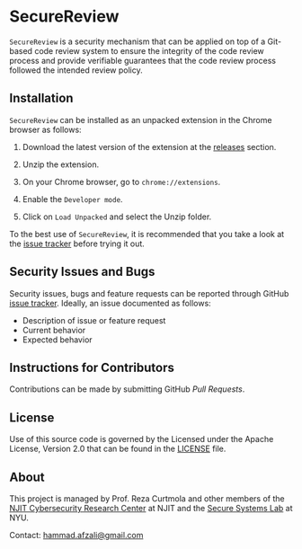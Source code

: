 # SecureReview

`SecureReview` is  a security mechanism that can be applied on top of a
Git-based code review system to ensure the integrity of the code review process
and provide verifiable guarantees that the code review process followed the
intended review policy.
<!--For more technical details, please refer to our paper
[Towards Verifiable Web-based Code Review Systems](https://securereview.github.io/assets/pub/afzali2021towards.pdf).-->

## Installation

`SecureReview` can be installed as an unpacked extension in the Chrome browser
as follows:

1. Download the latest version of the extension at the
[releases](https://github.com/thesecurereview/securereview/releases) section.

2. Unzip the extension.

2. On your Chrome browser, go to `chrome://extensions`.

3. Enable the `Developer mode`.

4. Click on `Load Unpacked` and select the Unzip folder.

To the best use of `SecureReview`, it is recommended that you take a look
at the [issue tracker](https://github.com/thesecurereview/securereview/issues)
before trying it out.


## Security Issues and Bugs

Security issues, bugs and feature requests can be reported through
GitHub [issue tracker](https://github.com/thesecurereview/securereview/issues).
Ideally, an issue documented as follows:
* Description of issue or feature request
* Current behavior
* Expected behavior


## Instructions for Contributors
Contributions can be made by submitting GitHub *Pull Requests*.


## License

Use of this source code is governed by the Licensed under the Apache License,
Version 2.0 that can be found in the
[LICENSE](https://github.com/thesecurereview/securereview/blob/master/LICENSE) file.


<!--## Website

https://securereview.github.io/-->


## About

This project is managed by Prof. Reza Curtmola and other members of the
[NJIT Cybersecurity Research Center](https://centers.njit.edu/cybersecurity)
at NJIT and the [Secure Systems Lab](https://ssl.engineering.nyu.edu/) at NYU.


Contact: <hammad.afzali@gmail.com>
